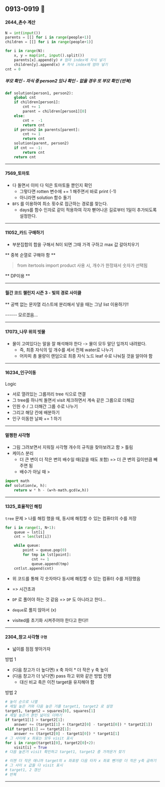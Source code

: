 ## 0913-0919 :ribbon:

#### 2644_촌수 계산

```python
N = int(input())
parents = [[] for i in range(people+1)]
children = [[] for i in range(people+1)]

for i in range(N):
    x, y = map(int, input().split())
    parents[x].append(y) # 엄마 index에 자식 넣기 
    children[y].append(x) # 자식 index에 엄마 넣기 
cnt = 0
```

##### 부모 확인 - 자식 중 person2 있나 확인 - 없을 경우 또 부모 확인 (반복)

```python
def solution(person1, person2):
    global cnt
    if children[person1]:
        cnt += 1
        parent = children[person1][0]
    else:
        cnt =  -1
        return cnt
    if person2 in parents[parent]:
        cnt += 1
        return cnt
    solution(parent, person2)
    if cnt == -1:
        return cnt
    return cnt
```

<hr>

#### 7569_토마토

- 다 돌면서 이미 다 익은 토마토들 뿐인지 확인 
  - 그렇다면 rotten 변수에 += 1 해주면서 바로 print (-1)
  - 아니라면 solution 함수 돌기 
- `BFS` 를 이용하여 최소 횟수로 접근하는 경로를 찾는다. 
  - days를 함수 인자로 같이 적용하여 각자 뻗어나온 길로부터 1일이 추가되도록 설정한다. 

<hr>

#### 11052_카드 구매하기 

- 부분집합의 합을 구해서 N이 되면 그때 가격 구하고 max 값 갈아치우기 

** 중복 순열로 구해야 함 ** 

> from itertools import product 사용 시, 개수가 한정돼서 숫자가 선택됨 

** DP이용 ** 



<hr>

#### 월간 코드 챌린지 시즌 3 - 빛의 경로 사이클

** 공백 없는 문자열 리스트에 분리해서 넣을 때는 그냥 list 이용하기!! 

------ 모르겠음...

<hr>

#### 17073_나무 위의 빗물

- 물이 고여있다는 말을 잘 해석해야 한다 -> 물이 모두 말단 잎까지 내려왔다. 
  - 즉, 최종 자식의 잎 개수를 세서 전체 water로 나누기 
  - 어차피 총 물량이 랜덤으로 최종 자식 노드 leaf 수로 나눠질 것을 알아야 함

<hr>

#### 16234_인구이동

Logic 

- 서로 열려있는 그룹끼리 tree 식으로 연결 
- 그 tree를 하나씩 돌면서 visit 체크하면서 계속 같은 그룹으로 더해감
- 인원 수 / 그 더해간 그룹 수로 나누기 
- 그리고 해당 칸에 배분하기 
- 인구 이동한 날짜 += 1 하기 

<hr>

#### 멀쩡한 사각형

- 그림 그려보면서 지워질 사각형 개수의 규칙을 찾아보려고 함 > 틀림 
- 케이스 분리 
  - 더 큰 변이 더 작은 변의 배수일 때(같을 때도 포함) => 더 큰 변의 길이만큼 빼주면 됨 
  - 배수가 아닐 때 >

```python
import math
def solution(w, h):
    return w * h - (w+h-math.gcd(w,h))
```

<hr>

#### 1325_효율적인 해킹

`tree` 문제 > 나를 해킹 했을 때, 동시에 해킹할 수 있는 컴퓨터의 수를 저장 

```python
for i in range(1, N+1):
    queue = lst[i]
    cnt = len(lst[i])

    while queue:
        point = queue.pop(0)
        for tmp in lst[point]:
            cnt += 1
            queue.append(tmp)
    cntlst.append(cnt)
```

- 위 코드를 통해 각 숫자마다 동시에 해킹할 수 있는 컴퓨터 수를 저장했음 
- => 시간초과 
- `DP` 로 풀어야 하는 것 같음 => `DP` 도 아니라고 한다...

- `deque`로 풀지 않아서 (x)
- visited를 초기화 시켜주어야 한다고 한다!! 

<hr>

#### 2304_창고 사각형 `구현` 


- 넓이를 점점 쌓아가자 

방법 1


- (다음 창고가 더 높다면) x 축 차이 * 더 작은 y 축 높이 
- (다음 창고가 더 낮다면) pass 하고 위와 같은 방법 진행 
  - 대신 비교 축은 이전 target을 유지해야 함 

방법 2

```python
# 높이 순으로 나열
# 제일 높은 거와 다음 높은 거를 target1, target2 로 설정
target1, target2 = squares[0], squares[1]
# 제일 높은거 본인 넓이도 더하기
if target1[1] > target2[1]:
    answer += (target1[1] + (target2[0] - target1[0]) * target2[1])
elif target1[1] == target2[1]:
    answer += (target2[0] - target1[0]) * target1[1]
# 그 사이에 x 좌표는 모두 visit 표시
for i in range(target1[0], target2[0]+2):
    visit[i] = True
# 다음 높은거 visit 확인하고 target1, target2 중 가까운거 찾기

# 이젠 더 작은 애니까 target의 x 좌표랑 다음 타자 x 좌표 뺀거랑 더 작은 y축 곱하기
# 그 사이 x 값들 다 visit 표시
# target1, 2 갱신
# 반복
```



<hr>





